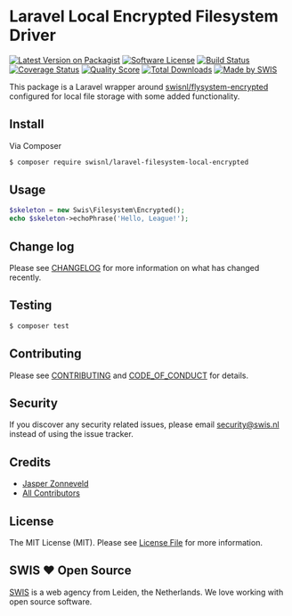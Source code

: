 # Laravel Local Encrypted Filesystem Driver

[![Latest Version on Packagist][ico-version]][link-packagist]
[![Software License][ico-license]](LICENSE.md)
[![Build Status][ico-travis]][link-travis]
[![Coverage Status][ico-scrutinizer]][link-scrutinizer]
[![Quality Score][ico-code-quality]][link-code-quality]
[![Total Downloads][ico-downloads]][link-downloads]
[![Made by SWIS][ico-swis]][link-swis]

This package is a Laravel wrapper around [swisnl/flysystem-encrypted](https://github.com/swisnl/flysystem-encrypted) configured for local file storage with some added functionality.

## Install

Via Composer

``` bash
$ composer require swisnl/laravel-filesystem-local-encrypted
```

## Usage

``` php
$skeleton = new Swis\Filesystem\Encrypted();
echo $skeleton->echoPhrase('Hello, League!');
```

## Change log

Please see [CHANGELOG](CHANGELOG.md) for more information on what has changed recently.

## Testing

``` bash
$ composer test
```

## Contributing

Please see [CONTRIBUTING](CONTRIBUTING.md) and [CODE_OF_CONDUCT](CODE_OF_CONDUCT.md) for details.

## Security

If you discover any security related issues, please email security@swis.nl instead of using the issue tracker.

## Credits

- [Jasper Zonneveld][link-author]
- [All Contributors][link-contributors]

## License

The MIT License (MIT). Please see [License File](LICENSE.md) for more information.

## SWIS :heart: Open Source

[SWIS][link-swis] is a web agency from Leiden, the Netherlands. We love working with open source software. 

[ico-version]: https://img.shields.io/packagist/v/swisnl/laravel-filesystem-local-encrypted.svg?style=flat-square
[ico-license]: https://img.shields.io/badge/license-MIT-brightgreen.svg?style=flat-square
[ico-travis]: https://img.shields.io/travis/swisnl/laravel-filesystem-local-encrypted/master.svg?style=flat-square
[ico-scrutinizer]: https://img.shields.io/scrutinizer/coverage/g/swisnl/laravel-filesystem-local-encrypted.svg?style=flat-square
[ico-code-quality]: https://img.shields.io/scrutinizer/g/swisnl/laravel-filesystem-local-encrypted.svg?style=flat-square
[ico-downloads]: https://img.shields.io/packagist/dt/swisnl/laravel-filesystem-local-encrypted.svg?style=flat-square
[ico-swis]: https://img.shields.io/badge/%F0%9F%9A%80-made%20by%20SWIS-%23D9021B.svg?style=flat-square

[link-packagist]: https://packagist.org/packages/swisnl/laravel-filesystem-local-encrypted
[link-travis]: https://travis-ci.org/swisnl/laravel-filesystem-local-encrypted
[link-scrutinizer]: https://scrutinizer-ci.com/g/swisnl/laravel-filesystem-local-encrypted/code-structure
[link-code-quality]: https://scrutinizer-ci.com/g/swisnl/laravel-filesystem-local-encrypted
[link-downloads]: https://packagist.org/packages/swisnl/laravel-filesystem-local-encrypted
[link-author]: https://github.com/swisnl
[link-contributors]: ../../contributors
[link-swis]: https://www.swis.nl
